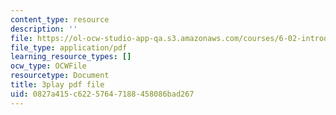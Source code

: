 ```yaml
---
content_type: resource
description: ''
file: https://ol-ocw-studio-app-qa.s3.amazonaws.com/courses/6-02-introduction-to-eecs-ii-digital-communication-systems-fall-2012/0827a415c62257647188458086bad267_EG6PPYma050.pdf
file_type: application/pdf
learning_resource_types: []
ocw_type: OCWFile
resourcetype: Document
title: 3play pdf file
uid: 0827a415-c622-5764-7188-458086bad267
---
```

